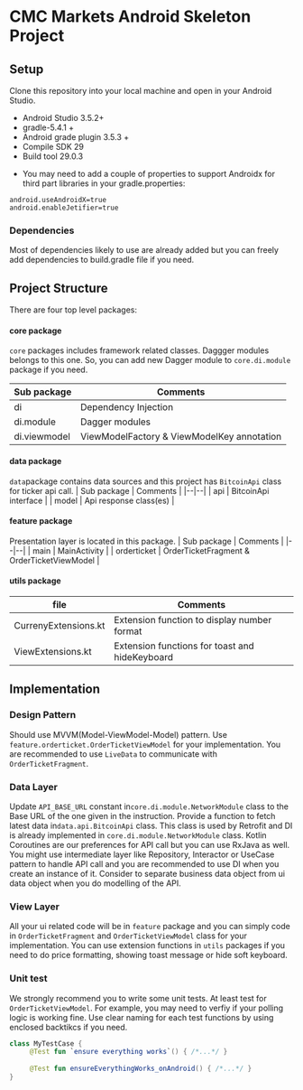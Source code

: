 
# CMC Markets Android Skeleton Project


## Setup

Clone this repository into your local machine and open in your Android Studio.

- Android Studio 3.5.2+
- gradle-5.4.1 +
- Android grade plugin 3.5.3 +
- Compile SDK 29
- Build tool 29.0.3

* You may need to add a couple of properties to support Androidx for third part libraries in your gradle.properties:
```
android.useAndroidX=true
android.enableJetifier=true
```

### Dependencies
Most of dependencies likely to use are already added but you can freely add dependencies to build.gradle file if you need.

## Project Structure

There are four top level packages:

#### core package
`core` packages includes framework related classes. Daggger modules belongs to this one. So, you can add new Dagger module to `core.di.module` package if you need.

| Sub package | Comments |
|--|--|
| di | Dependency Injection |
| di.module | Dagger modules |
| di.viewmodel | ViewModelFactory & ViewModelKey annotation |

#### data package
`data`package contains data sources and this project has `BitcoinApi` class for ticker api call.
| Sub package | Comments |
|--|--|
| api | BitcoinApi interface |
| model | Api response class(es) |

#### feature package
Presentation layer is located in this package.
| Sub package | Comments | 
|--|--|
| main | MainActivity |
| orderticket | OrderTicketFragment & OrderTicketViewModel |

#### utils package
| file | Comments |
|--|--|
| CurrenyExtensions.kt | Extension function to display number format |
| ViewExtensions.kt | Extension functions for toast and hideKeyboard |


## Implementation

### Design Pattern
Should use MVVM(Model-ViewModel-Model) pattern.  Use `feature.orderticket.OrderTicketViewModel` for your implementation.
You are recommended to use `LiveData` to communicate with `OrderTicketFragment`.


### Data Layer
Update `API_BASE_URL` constant in`core.di.module.NetworkModule` class to the Base URL of the one given in the instruction.
Provide a function to fetch latest data in`data.api.BitcoinApi` class. This class is used by Retrofit and DI is already implemented in `core.di.module.NetworkModule` class.
Kotlin Coroutines are our preferences for API call but you can use RxJava as well.
You might use intermediate layer like Repository, Interactor or UseCase pattern to handle API call and you are recommended to use DI when you create an instance of it.
Consider to separate business data object from ui data object when you do modelling of the API.


### View Layer
All your ui related code will be in `feature` package and you can simply code in `OrderTicketFragment` and `OrderTicketViewModel` class for your implementation.
You can use extension functions in `utils` packages if you need to do price formatting, showing toast message or hide soft keyboard.

### Unit test
We strongly recommend you to write some unit tests. At least test for `OrderTicketViewModel`. For example, you may need to verfiy if your polling logic is working fine. Use clear naming for each test functions by using enclosed backtikcs if you need. 
```kotlin
class MyTestCase {
     @Test fun `ensure everything works`() { /*...*/ }
     
     @Test fun ensureEverythingWorks_onAndroid() { /*...*/ }
}
```


